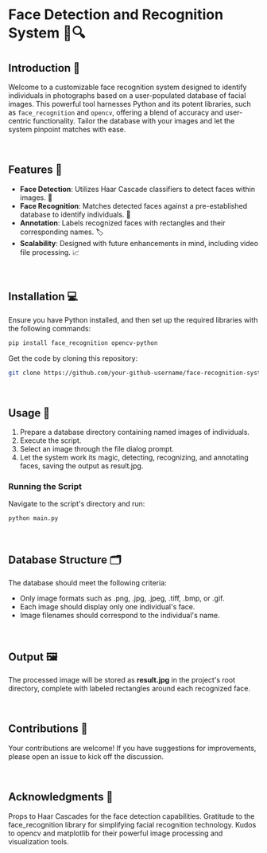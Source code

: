 # Face Detection and Recognition System 🧑🔍

## Introduction 🌟

Welcome to a customizable face recognition system designed to identify individuals in photographs based on a user-populated database of facial images. This powerful tool harnesses Python and its potent libraries, such as `face_recognition` and `opencv`, offering a blend of accuracy and user-centric functionality. Tailor the database with your images and let the system pinpoint matches with ease.

<br>

## Features 🚀

- **Face Detection**: Utilizes Haar Cascade classifiers to detect faces within images. 🔎
- **Face Recognition**: Matches detected faces against a pre-established database to identify individuals. 👤
- **Annotation**: Labels recognized faces with rectangles and their corresponding names. 🏷️
- **Scalability**: Designed with future enhancements in mind, including video file processing. 📈
  
<br>

## Installation 💻

Ensure you have Python installed, and then set up the required libraries with the following commands:

```bash
pip install face_recognition opencv-python
```
Get the code by cloning this repository:
```bash
git clone https://github.com/your-github-username/face-recognition-system.git
```
  
<br>


## Usage 📘
1. Prepare a database directory containing named images of individuals.
2. Execute the script.
3. Select an image through the file dialog prompt.
4. Let the system work its magic, detecting, recognizing, and annotating faces, saving the output as result.jpg.

### Running the Script
Navigate to the script's directory and run:
```bash
python main.py
```
  
<br>


## Database Structure 🗂️
The database should meet the following criteria:

- Only image formats such as .png, .jpg, .jpeg, .tiff, .bmp, or .gif.
- Each image should display only one individual's face.
- Image filenames should correspond to the individual's name.
  
<br>


## Output 🖼️
The processed image will be stored as **result.jpg** in the project's root directory, complete with labeled rectangles around each recognized face.
  
<br>


## Contributions 👐
Your contributions are welcome! If you have suggestions for improvements, please open an issue to kick off the discussion.
  
<br>


## Acknowledgments 👏
Props to Haar Cascades for the face detection capabilities.
Gratitude to the face_recognition library for simplifying facial recognition technology.
Kudos to opencv and matplotlib for their powerful image processing and visualization tools.
